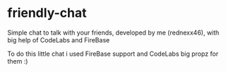 # friendly-chat
 Simple chat to talk with your friends, developed by me (rednexx46), with big help of CodeLabs and FireBase

 To do this little chat i used FireBase support and CodeLabs big propz for them :)
